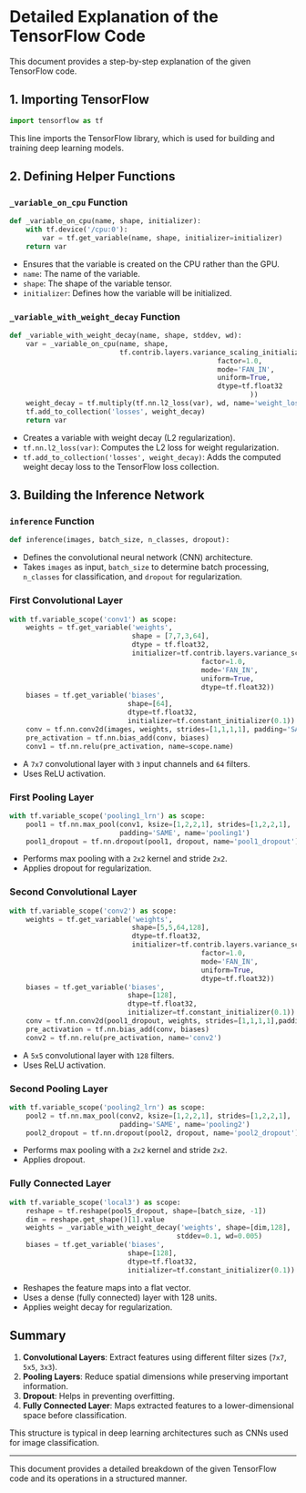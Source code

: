 # Detailed Explanation of the TensorFlow Code

This document provides a step-by-step explanation of the given TensorFlow code.

## 1. Importing TensorFlow
```python
import tensorflow as tf
```
This line imports the TensorFlow library, which is used for building and training deep learning models.

## 2. Defining Helper Functions

### `_variable_on_cpu` Function
```python
def _variable_on_cpu(name, shape, initializer):
    with tf.device('/cpu:0'):
        var = tf.get_variable(name, shape, initializer=initializer)
    return var
```
- Ensures that the variable is created on the CPU rather than the GPU.
- `name`: The name of the variable.
- `shape`: The shape of the variable tensor.
- `initializer`: Defines how the variable will be initialized.

### `_variable_with_weight_decay` Function
```python
def _variable_with_weight_decay(name, shape, stddev, wd):
    var = _variable_on_cpu(name, shape,
                           tf.contrib.layers.variance_scaling_initializer(
                                                   factor=1.0,
                                                   mode='FAN_IN',
                                                   uniform=True,
                                                   dtype=tf.float32
                                                           ))
    weight_decay = tf.multiply(tf.nn.l2_loss(var), wd, name='weight_loss')
    tf.add_to_collection('losses', weight_decay)
    return var
```
- Creates a variable with weight decay (L2 regularization).
- `tf.nn.l2_loss(var)`: Computes the L2 loss for weight regularization.
- `tf.add_to_collection('losses', weight_decay)`: Adds the computed weight decay loss to the TensorFlow loss collection.

## 3. Building the Inference Network

### `inference` Function
```python
def inference(images, batch_size, n_classes, dropout):
```
- Defines the convolutional neural network (CNN) architecture.
- Takes `images` as input, `batch_size` to determine batch processing, `n_classes` for classification, and `dropout` for regularization.

### First Convolutional Layer
```python
with tf.variable_scope('conv1') as scope:
    weights = tf.get_variable('weights',
                              shape = [7,7,3,64],
                              dtype = tf.float32,
                              initializer=tf.contrib.layers.variance_scaling_initializer(
                                               factor=1.0,
                                               mode='FAN_IN',
                                               uniform=True,
                                               dtype=tf.float32))
    biases = tf.get_variable('biases',
                             shape=[64],
                             dtype=tf.float32,
                             initializer=tf.constant_initializer(0.1))
    conv = tf.nn.conv2d(images, weights, strides=[1,1,1,1], padding='SAME')
    pre_activation = tf.nn.bias_add(conv, biases)
    conv1 = tf.nn.relu(pre_activation, name=scope.name)
```
- A `7x7` convolutional layer with `3` input channels and `64` filters.
- Uses ReLU activation.

### First Pooling Layer
```python
with tf.variable_scope('pooling1_lrn') as scope:
    pool1 = tf.nn.max_pool(conv1, ksize=[1,2,2,1], strides=[1,2,2,1],
                           padding='SAME', name='pooling1')
    pool1_dropout = tf.nn.dropout(pool1, dropout, name='pool1_dropout')
```
- Performs max pooling with a `2x2` kernel and stride `2x2`.
- Applies dropout for regularization.

### Second Convolutional Layer
```python
with tf.variable_scope('conv2') as scope:
    weights = tf.get_variable('weights',
                              shape=[5,5,64,128],
                              dtype=tf.float32,
                              initializer=tf.contrib.layers.variance_scaling_initializer(
                                               factor=1.0,
                                               mode='FAN_IN',
                                               uniform=True,
                                               dtype=tf.float32))
    biases = tf.get_variable('biases',
                             shape=[128],
                             dtype=tf.float32,
                             initializer=tf.constant_initializer(0.1))
    conv = tf.nn.conv2d(pool1_dropout, weights, strides=[1,1,1,1],padding='SAME')
    pre_activation = tf.nn.bias_add(conv, biases)
    conv2 = tf.nn.relu(pre_activation, name='conv2')
```
- A `5x5` convolutional layer with `128` filters.
- Uses ReLU activation.

### Second Pooling Layer
```python
with tf.variable_scope('pooling2_lrn') as scope:
    pool2 = tf.nn.max_pool(conv2, ksize=[1,2,2,1], strides=[1,2,2,1],
                           padding='SAME', name='pooling2')
    pool2_dropout = tf.nn.dropout(pool2, dropout, name='pool2_dropout')
```
- Performs max pooling with a `2x2` kernel and stride `2x2`.
- Applies dropout.

### Fully Connected Layer
```python
with tf.variable_scope('local3') as scope:
    reshape = tf.reshape(pool5_dropout, shape=[batch_size, -1])
    dim = reshape.get_shape()[1].value
    weights = _variable_with_weight_decay('weights', shape=[dim,128],
                                         stddev=0.1, wd=0.005)
    biases = tf.get_variable('biases',
                             shape=[128],
                             dtype=tf.float32,
                             initializer=tf.constant_initializer(0.1))
```
- Reshapes the feature maps into a flat vector.
- Uses a dense (fully connected) layer with 128 units.
- Applies weight decay for regularization.

## Summary
1. **Convolutional Layers**: Extract features using different filter sizes (`7x7`, `5x5`, `3x3`).
2. **Pooling Layers**: Reduce spatial dimensions while preserving important information.
3. **Dropout**: Helps in preventing overfitting.
4. **Fully Connected Layer**: Maps extracted features to a lower-dimensional space before classification.

This structure is typical in deep learning architectures such as CNNs used for image classification.

---
This document provides a detailed breakdown of the given TensorFlow code and its operations in a structured manner.

